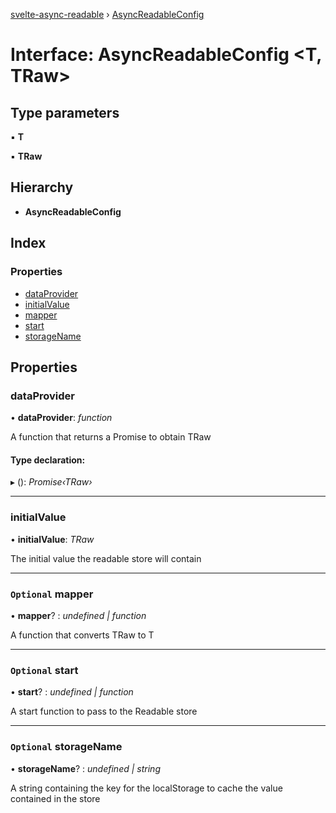 [svelte-async-readable](../README.md) › [AsyncReadableConfig](asyncreadableconfig.md)

# Interface: AsyncReadableConfig <**T, TRaw**>

## Type parameters

▪ **T**

▪ **TRaw**

## Hierarchy

* **AsyncReadableConfig**

## Index

### Properties

* [dataProvider](asyncreadableconfig.md#dataprovider)
* [initialValue](asyncreadableconfig.md#initialvalue)
* [mapper](asyncreadableconfig.md#optional-mapper)
* [start](asyncreadableconfig.md#optional-start)
* [storageName](asyncreadableconfig.md#optional-storagename)

## Properties

###  dataProvider

• **dataProvider**: *function*

A function that returns a Promise to obtain TRaw

#### Type declaration:

▸ (): *Promise‹TRaw›*

___

###  initialValue

• **initialValue**: *TRaw*

The initial value the readable store will contain

___

### `Optional` mapper

• **mapper**? : *undefined | function*

A function that converts TRaw to T

___

### `Optional` start

• **start**? : *undefined | function*

A start function to pass to the Readable store

___

### `Optional` storageName

• **storageName**? : *undefined | string*

A string containing the key for the localStorage to cache the value contained in the store
